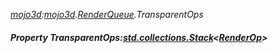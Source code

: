 _[mojo3d](../../modules/mojo3d/mojo3d-module.md):[mojo3d](../../modules/mojo3d/mojo3d-module.md).[RenderQueue](../../modules/mojo3d/mojo3d-renderqueue.md).TransparentOps_
##### Property TransparentOps:[std.collections.Stack](../../modules/std/std-collections-stack.md)<[RenderOp](../../modules/mojo3d/mojo3d-renderop.md)>
